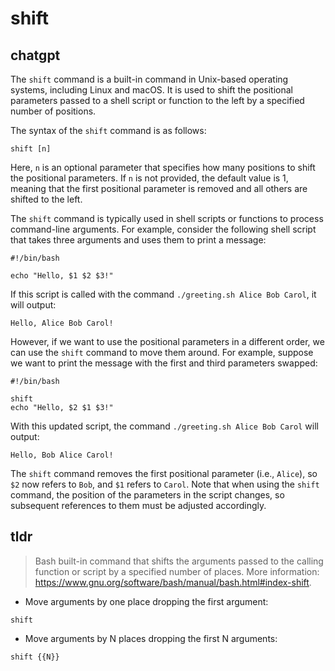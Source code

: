 # shift 
## chatgpt 
The `shift` command is a built-in command in Unix-based operating systems, including Linux and macOS. It is used to shift the positional parameters passed to a shell script or function to the left by a specified number of positions. 

The syntax of the `shift` command is as follows:

```
shift [n]
```

Here, `n` is an optional parameter that specifies how many positions to shift the positional parameters. If `n` is not provided, the default value is 1, meaning that the first positional parameter is removed and all others are shifted to the left.

The `shift` command is typically used in shell scripts or functions to process command-line arguments. For example, consider the following shell script that takes three arguments and uses them to print a message:

```
#!/bin/bash

echo "Hello, $1 $2 $3!"
```

If this script is called with the command `./greeting.sh Alice Bob Carol`, it will output:

```
Hello, Alice Bob Carol!
```

However, if we want to use the positional parameters in a different order, we can use the `shift` command to move them around. For example, suppose we want to print the message with the first and third parameters swapped:

```
#!/bin/bash

shift
echo "Hello, $2 $1 $3!"
```

With this updated script, the command `./greeting.sh Alice Bob Carol` will output:

```
Hello, Bob Alice Carol!
```

The `shift` command removes the first positional parameter (i.e., `Alice`), so `$2` now refers to `Bob`, and `$1` refers to `Carol`. Note that when using the `shift` command, the position of the parameters in the script changes, so subsequent references to them must be adjusted accordingly. 

## tldr 
 
> Bash built-in command that shifts the arguments passed to the calling function or script by a specified number of places.
> More information: <https://www.gnu.org/software/bash/manual/bash.html#index-shift>.

- Move arguments by one place dropping the first argument:

`shift`

- Move arguments by N places dropping the first N arguments:

`shift {{N}}`
